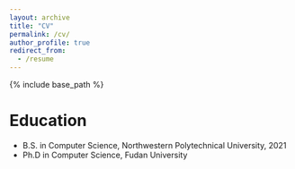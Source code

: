 ```yaml
---
layout: archive
title: "CV"
permalink: /cv/
author_profile: true
redirect_from:
  - /resume
---
```


{% include base_path %}
 

Education
======
* B.S. in Computer Science, Northwestern Polytechnical University, 2021
* Ph.D in Computer Science, Fudan University
